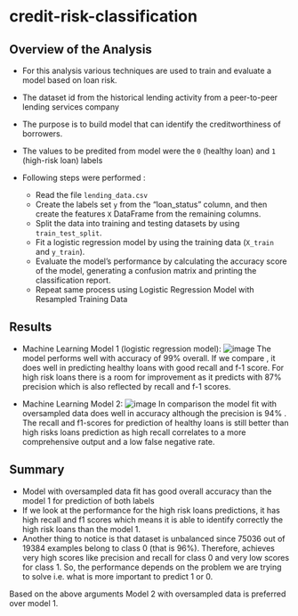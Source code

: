 # credit-risk-classification

## Overview of the Analysis

- For this analysis various techniques are used to train and evaluate a model based on loan risk.
- The dataset id from the historical lending activity from a peer-to-peer lending services company 
- The purpose is to build model that can identify the creditworthiness of borrowers.

- The values to be predited from model were the `0` (healthy loan) and `1` (high-risk loan) labels 
- Following steps were performed :
   - Read the file `lending_data.csv`
   - Create the labels set `y` from the “loan_status” column, and then create the features `X` DataFrame from the remaining columns.
   - Split the data into training and testing datasets by using `train_test_split`.
   - Fit a logistic regression model by using the training data (`X_train` and `y_train`).
   - Evaluate the model’s performance by calculating  the accuracy score of the model, generating a confusion matrix and printing the classification report.
   - Repeat same process using Logistic Regression Model with Resampled Training Data


## Results

* Machine Learning Model 1 (logistic regression model): ![image](/credit-risk-classification/Images/logistic%20regression%20cr.png)
  The model performs well with accuracy of 99% overall. If we compare , it does well in predicting healthy loans with good recall and f-1 score. For high risk loans there is a room for improvement as it predicts with 87% precision which is also reflected by recall and f-1 scores.

* Machine Learning Model 2:
![image](/credit-risk-classification/Images/sampler%20cr.png)
  In comparison the model fit with oversampled data does well in accuracy although the precision is 94% . The recall and f1-scores for prediction of healthy loans is still better than high risks loans prediction as high recall correlates to a more comprehensive output and a low false negative rate.

## Summary

 - Model with oversampled data fit has good overall accuracy than the model 1 for prediction of both labels
 - If we look at the performance for the high risk loans predictions, it has high recall and f1 scores which means it is able to identify correctly the high risk loans than the model 1.
 - Another thing to notice is that dataset is unbalanced since 75036 out of 19384 examples belong to class 0 (that is 96%). Therefore, achieves very high scores like precision and recall for class 0 and very low scores for class 1. So, the performance depends on the problem we are trying to solve i.e. what is more important to predict 1 or 0.

Based on the above arguments Model 2 with oversampled data is preferred over model 1. 
